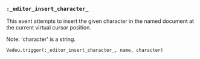 ### `:_editor_insert_character_`
This event attempts to insert the given character in the named
document at the current virtual cursor position.

Note: 'character' is a string.

    Vedeu.trigger(:_editor_insert_character_, name, character)
